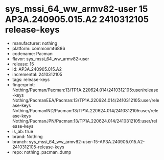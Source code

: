 # sys_mssi_64_ww_armv82-user 15 AP3A.240905.015.A2 2410312105 release-keys
- manufacturer: nothing
- platform: commonmt6886
- codename: Pacman
- flavor: sys_mssi_64_ww_armv82-user
- release: 15
- id: AP3A.240905.015.A2
- incremental: 2410312105
- tags: release-keys
- fingerprint: Nothing/Pacman/Pacman:13/TP1A.220624.014/2410312105:user/release-keys
Nothing/PacmanEEA/Pacman:13/TP1A.220624.014/2410312105:user/release-keys
Nothing/PacmanIND/Pacman:13/TP1A.220624.014/2410312105:user/release-keys
Nothing/PacmanJPN/Pacman:13/TP1A.220624.014/2410312105:user/release-keys
- is_ab: true
- brand: Nothing
- branch: sys_mssi_64_ww_armv82-user-15-AP3A.240905.015.A2-2410312105-release-keys
- repo: nothing_pacman_dump
